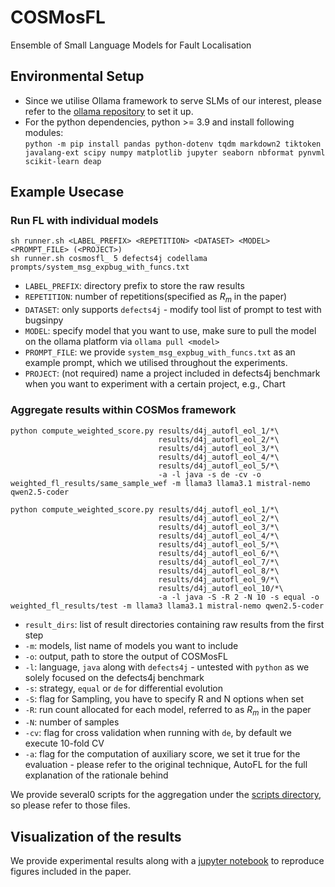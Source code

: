 # COSMosFL
Ensemble of Small Language Models for Fault Localisation

## Environmental Setup
* Since we utilise Ollama framework to serve SLMs of our interest, please refer to the [ollama repository](https://github.com/ollama/ollama) to set it up.
* For the python dependencies, python >= 3.9 and install following modules:   
`python -m pip install pandas python-dotenv tqdm markdown2 tiktoken javalang-ext scipy numpy matplotlib jupyter seaborn nbformat pynvml scikit-learn deap`

## Example Usecase

### Run FL with individual models
```
sh runner.sh <LABEL_PREFIX> <REPETITION> <DATASET> <MODEL> <PROMPT_FILE> (<PROJECT>)
sh runner.sh cosmosfl_ 5 defects4j codellama prompts/system_msg_expbug_with_funcs.txt
```
* `LABEL_PREFIX`: directory prefix to store the raw results
* `REPETITION`: number of repetitions(specified as $R_m$ in the paper)
* `DATASET`: only supports `defects4j` - modify tool list of prompt to test with bugsinpy
* `MODEL`: specify model that you want to use, make sure to pull the model on the ollama platform via `ollama pull <model>`
* `PROMPT_FILE`: we provide `system_msg_expbug_with_funcs.txt` as an example prompt, which we utilised throughout the experiments.
* `PROJECT`: (not required) name a project included in defects4j benchmark when you want to experiment with a certain project, e.g., Chart

### Aggregate results within COSMos framework
```
python compute_weighted_score.py results/d4j_autofl_eol_1/*\
                                 results/d4j_autofl_eol_2/*\
                                 results/d4j_autofl_eol_3/*\
                                 results/d4j_autofl_eol_4/*\
                                 results/d4j_autofl_eol_5/*\
                                 -a -l java -s de -cv -o weighted_fl_results/same_sample_wef -m llama3 llama3.1 mistral-nemo qwen2.5-coder

python compute_weighted_score.py results/d4j_autofl_eol_1/*\
                                 results/d4j_autofl_eol_2/*\
                                 results/d4j_autofl_eol_3/*\
                                 results/d4j_autofl_eol_4/*\
                                 results/d4j_autofl_eol_5/*\
                                 results/d4j_autofl_eol_6/*\
                                 results/d4j_autofl_eol_7/*\
                                 results/d4j_autofl_eol_8/*\
                                 results/d4j_autofl_eol_9/*\
                                 results/d4j_autofl_eol_10/*\
                                 -a -l java -S -R 2 -N 10 -s equal -o weighted_fl_results/test -m llama3 llama3.1 mistral-nemo qwen2.5-coder
```

* `result_dirs`: list of result directories containing raw results from the first step
* `-m`: models, list name of models you want to include
* `-o`: output, path to store the output of COSMosFL
* `-l`: language, `java` along with `defects4j` - untested with `python` as we solely focused on the defects4j benchmark
* `-s`: strategy, `equal` or `de` for differential evolution
* `-S`: flag for Sampling, you have to specify R and N options when set
* `-R`: run count allocated for each model, referred to as $R_m$ in the paper
* `-N`: number of samples
* `-cv`: flag for cross validation when running with `de`, by default we execute 10-fold CV
* `-a`: flag for the computation of auxiliary score, we set it true for the evaluation - please refer to the original technique, AutoFL for the full explanation of the rationale behind

We provide several0 scripts for the aggregation under the [scripts directory](./autofl/scripts/), so please refer to those files.

## Visualization of the results
We provide experimental results along with a [jupyter notebook](./utils/KeyVisuals.ipynb) to reproduce figures included in the paper.